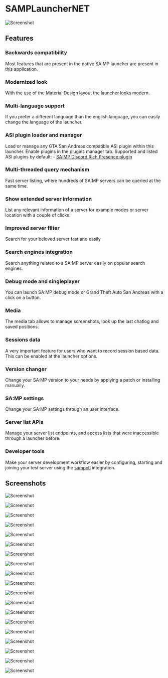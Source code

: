 # SAMPLauncherNET

![Screenshot](screenshots/screenshot001.png)

## Features

### Backwards compatibility
Most features that are present in the native SA:MP launcher are present in this application.

### Modernized look
With the use of the Material Design layout the launcher looks modern.

### Multi-language support
If you prefer a different language than the english language, you can easily change the language of the launcher.

### ASI plugin loader and manager
Load or manage any GTA San Andreas compatible ASI plugin within this launcher.
Enable plugins in the plugins manager tab.
Supported and listed ASI plugins by default:
	- [SA:MP Discord Rich Presence plugin](https://github.com/Hual/samp-discord-plugin)

### Multi-threaded query mechanism
Fast server listing, where hundreds of SA:MP servers can be queried at the same time.

### Show extended server information
List any relevant information of a server for example modes or server location with a couple of clicks.

### Improved server filter
Search for your beloved server fast and easily

### Search engines integration
Search anything related to a SA:MP server easily on popular search engines.

### Debug mode and singleplayer
You can launch SA:MP debug mode or Grand Theft Auto San Andreas with a click on a button.

### Media
The media tab allows to manage screenshots, look up the last chatlog and saved positions.

### Sessions data
A very important feature for users who want to record session based data.
This can be enabled at the launcher options.

### Version changer
Change your SA:MP version to your needs by applying a patch or installing manually.

### SA:MP settings
Change your SA:MP settings through an user interface.

### Server list APIs
Manage your server list endpoints, and access lists that were inaccessible through a launcher before.

### Developer tools
Make your server development workflow easier by configuring, starting and joining your test server using the [sampctl](https://sampctl.com/) integration. 

## Screenshots

![Screenshot](screenshots/screenshot001.png)

![Screenshot](screenshots/screenshot002.png)

![Screenshot](screenshots/screenshot003.png)

![Screenshot](screenshots/screenshot004.png)

![Screenshot](screenshots/screenshot005.png)

![Screenshot](screenshots/screenshot006.png)

![Screenshot](screenshots/screenshot007.png)

![Screenshot](screenshots/screenshot008.png)

![Screenshot](screenshots/screenshot009.png)

![Screenshot](screenshots/screenshot010.png)

![Screenshot](screenshots/screenshot011.png)

![Screenshot](screenshots/screenshot012.png)

![Screenshot](screenshots/screenshot013.png)

![Screenshot](screenshots/screenshot014.png)

![Screenshot](screenshots/screenshot015.png)

![Screenshot](screenshots/screenshot016.png)

![Screenshot](screenshots/screenshot017.png)

![Screenshot](screenshots/screenshot018.png)

![Screenshot](screenshots/screenshot019.png)
